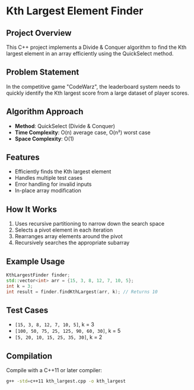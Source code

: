 # Kth Largest Element Finder

## Project Overview
This C++ project implements a Divide & Conquer algorithm to find the Kth largest element in an array efficiently using the QuickSelect method.

## Problem Statement
In the competitive game "CodeWarz", the leaderboard system needs to quickly identify the Kth largest score from a large dataset of player scores.

## Algorithm Approach
- **Method**: QuickSelect (Divide & Conquer)
- **Time Complexity**: O(n) average case, O(n²) worst case
- **Space Complexity**: O(1)

## Features
- Efficiently finds the Kth largest element
- Handles multiple test cases
- Error handling for invalid inputs
- In-place array modification

## How It Works
1. Uses recursive partitioning to narrow down the search space
2. Selects a pivot element in each iteration
3. Rearranges array elements around the pivot
4. Recursively searches the appropriate subarray

## Example Usage
```cpp
KthLargestFinder finder;
std::vector<int> arr = {15, 3, 8, 12, 7, 10, 5};
int k = 3;
int result = finder.findKthLargest(arr, k); // Returns 10
```

## Test Cases
- `[15, 3, 8, 12, 7, 10, 5]`, k = 3
- `[100, 50, 75, 25, 125, 90, 60, 30]`, k = 5
- `[5, 20, 10, 15, 25, 35, 30]`, k = 2

## Compilation
Compile with a C++11 or later compiler:
```bash
g++ -std=c++11 kth_largest.cpp -o kth_largest
```

